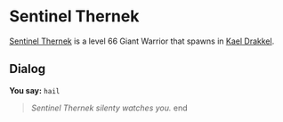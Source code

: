 # Sentinel Thernek



[Sentinel Thernek](/npc/113224) is a level 66 Giant Warrior that spawns in [Kael Drakkel](/zone/113).



## Dialog

**You say:** `hail`



>*Sentinel Thernek silenty watches you.*
end
